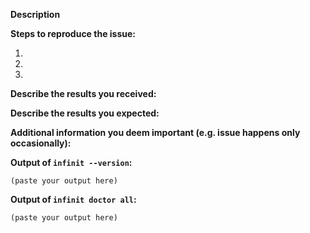 <!--
If you are reporting a new issue, make sure that we do not have any duplicates already open. You can ensure this by searching the issue list for this repository. If there is a duplicate, please close your issue and add a comment to the existing issue instead.

---------------------------------------------------
GENERAL SUPPORT INFORMATION
---------------------------------------------------

The GitHub issue tracker is for bug reports only.

For feature requests, visit our UserVoice page (http://infinit.uservoice.com).

If you have specific question, you can contact us on Slack (https://infinit.sh#slack) using the appropriate channel:
- #command-line-tools
- #file-system
- #hub
- etc.

---------------------------------------------------
BUG REPORT INFORMATION
---------------------------------------------------
-->

**Description**



**Steps to reproduce the issue:**

1.
2.
3.

**Describe the results you received:**



**Describe the results you expected:**



**Additional information you deem important (e.g. issue happens only occasionally):**



**Output of `infinit --version`:**

```
(paste your output here)
```

**Output of `infinit doctor all`:**

```
(paste your output here)
```

